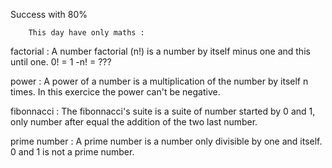 Success with 80%

		This day have only maths :

factorial :
	A number factorial (n!) is a number by itself minus one 
	and this until one.
	0! = 1
	-n! = ???

power :
	A power of a number is a multiplication of the number by
	itself n times.
	In this exercice the power can't be negative.

fibonnacci :
	The fibonnacci's suite is a suite of number started by 0
	and 1, only number after equal the addition of the two
	last number.

prime number :
	A prime number is a number only divisible by one and
	itself.
	0 and 1 is not a prime number.

